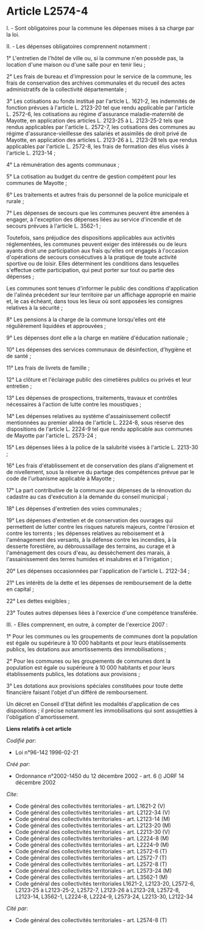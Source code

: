 # Article L2574-4

I. - Sont obligatoires pour la commune les dépenses mises à sa charge par la loi.

II. - Les dépenses obligatoires comprennent notamment :

1° L'entretien de l'hôtel de ville ou, si la commune n'en possède pas, la location d'une maison ou d'une salle pour en tenir
lieu ;

2° Les frais de bureau et d'impression pour le service de la commune, les frais de conservation des archives communales et du
recueil des actes administratifs de la collectivité départementale ;

3° Les cotisations au fonds institué par l'article L. 1621-2, les indemnités de fonction prévues à l'article L. 2123-20 tel
que rendu applicable par l'article L. 2572-6, les cotisations au régime d'assurance maladie-maternité de Mayotte, en
application des articles L. 2123-25 à L. 2123-25-2 tels que rendus applicables par l'article L. 2572-7, les cotisations des
communes au régime d'assurance-vieillesse des salariés et assimilés de droit privé de Mayotte, en application des articles L.
2123-26 à L. 2123-28 tels que rendus applicables par l'article L. 2572-8, les frais de formation des élus visés à l'article
L. 2123-14 ;

4° La rémunération des agents communaux ;

5° La cotisation au budget du centre de gestion compétent pour les communes de Mayotte ;

6° Les traitements et autres frais du personnel de la police municipale et rurale ;

7° Les dépenses de secours que les communes peuvent être amenées à engager, à l'exception des dépenses liées au service
d'incendie et de secours prévues à l'article L. 3562-1 ;

Toutefois, sans préjudice des dispositions applicables aux activités réglementées, les communes peuvent exiger des intéressés
ou de leurs ayants droit une participation aux frais qu'elles ont engagés à l'occasion d'opérations de secours consécutives à
la pratique de toute activité sportive ou de loisir. Elles déterminent les conditions dans lesquelles s'effectue cette
participation, qui peut porter sur tout ou partie des dépenses ;

Les communes sont tenues d'informer le public des conditions d'application de l'alinéa précédent sur leur territoire par un
affichage approprié en mairie et, le cas échéant, dans tous les lieux où sont apposées les consignes relatives à la
sécurité ;

8° Les pensions à la charge de la commune lorsqu'elles ont été régulièrement liquidées et approuvées ;

9° Les dépenses dont elle a la charge en matière d'éducation nationale ;

10° Les dépenses des services communaux de désinfection, d'hygiène et de santé ;

11° Les frais de livrets de famille ;

12° La clôture et l'éclairage public des cimetières publics ou privés et leur entretien ;

13° Les dépenses de prospections, traitements, travaux et contrôles nécessaires à l'action de lutte contre les moustiques ;

14° Les dépenses relatives au système d'assainissement collectif mentionnées au premier alinéa de l'article L. 2224-8, sous
réserve des dispositions de l'article L. 2224-9 tel que rendu applicable aux communes de Mayotte par l'article L. 2573-24 ;

15° Les dépenses liées à la police de la salubrité visées à l'article L. 2213-30 ;

16° Les frais d'établissement et de conservation des plans d'alignement et de nivellement, sous la réserve du partage des
compétences prévue par le code de l'urbanisme applicable à Mayotte ;

17° La part contributive de la commune aux dépenses de la rénovation du cadastre au cas d'exécution à la demande du conseil
municipal ;

18° Les dépenses d'entretien des voies communales ;

19° Les dépenses d'entretien et de conservation des ouvrages qui permettent de lutter contre les risques naturels majeurs,
contre l'érosion et contre les torrents ; les dépenses relatives au reboisement et à l'aménagement des versants, à la défense
contre les incendies, à la desserte forestière, au débroussaillage des terrains, au curage et à l'aménagement des cours
d'eau, au dessèchement des marais, à l'assainissement des terres humides et insalubres et à l'irrigation ;

20° Les dépenses occasionnées par l'application de l'article L. 2122-34 ;

21° Les intérêts de la dette et les dépenses de remboursement de la dette en capital ;

22° Les dettes exigibles ;

23° Toutes autres dépenses liées à l'exercice d'une compétence transférée.

III. - Elles comprennent, en outre, à compter de l'exercice 2007 :

1° Pour les communes ou les groupements de communes dont la population est égale ou supérieure à 10 000 habitants et pour
leurs établissements publics, les dotations aux amortissements des immobilisations ;

2° Pour les communes ou les groupements de communes dont la population est égale ou supérieure à 10 000 habitants et pour
leurs établissements publics, les dotations aux provisions ;

3° Les dotations aux provisions spéciales constituées pour toute dette financière faisant l'objet d'un différé de
remboursement.

Un décret en Conseil d'Etat définit les modalités d'application de ces dispositions ; il précise notamment les
immobilisations qui sont assujetties à l'obligation d'amortissement.

**Liens relatifs à cet article**

_Codifié par_:

  - Loi n°96-142 1996-02-21

_Créé par_:

  - Ordonnance n°2002-1450 du 12 décembre 2002 - art. 6 () JORF 14 décembre 2002

_Cite_:

  - Code général des collectivités territoriales - art. L1621-2 (V)
  - Code général des collectivités territoriales - art. L2122-34 (V)
  - Code général des collectivités territoriales - art. L2123-14 (M)
  - Code général des collectivités territoriales - art. L2123-20 (M)
  - Code général des collectivités territoriales - art. L2213-30 (V)
  - Code général des collectivités territoriales - art. L2224-8 (M)
  - Code général des collectivités territoriales - art. L2224-9 (M)
  - Code général des collectivités territoriales - art. L2572-6 (T)
  - Code général des collectivités territoriales - art. L2572-7 (T)
  - Code général des collectivités territoriales - art. L2572-8 (T)
  - Code général des collectivités territoriales - art. L2573-24 (M)
  - Code général des collectivités territoriales - art. L3562-1 (M)
  - Code général des collectivités territoriales L1621-2, L2123-20, L2572-6, L2123-25 à L2123-25-2, L2572-7, L2123-26 à L2123-28, L2572-8, L2123-14, L3562-1, L2224-8, L2224-9, L2573-24, L2213-30, L2122-34

_Cité par_:

  - Code général des collectivités territoriales - art. L2574-8 (T)
